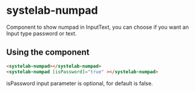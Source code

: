 # systelab-numpad

Component to show numpad in InputText, you can choose if you want an Input type password or text.

## Using the component

```html
<systelab-numpad></systelab-numpad>
<systelab-numpad [isPassword]="true" ></systelab-numpad>
```

isPassword input parameter is optional, for default is false.
